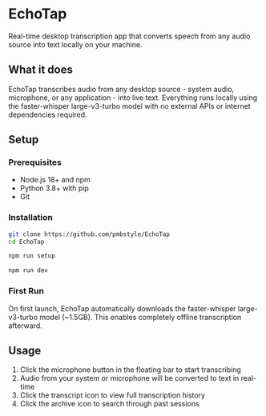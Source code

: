 # EchoTap

Real-time desktop transcription app that converts speech from any audio source into text locally on your machine.

## What it does

EchoTap transcribes audio from any desktop source - system audio, microphone, or any application - into live text. Everything runs locally using the faster-whisper large-v3-turbo model with no external APIs or internet dependencies required.

## Setup

### Prerequisites

- Node.js 18+ and npm  
- Python 3.8+ with pip
- Git

### Installation

```bash
git clone https://github.com/pmbstyle/EchoTap
cd EchoTap
```

```bash
npm run setup
```

```bash
npm run dev
```

### First Run

On first launch, EchoTap automatically downloads the faster-whisper large-v3-turbo model (~1.5GB). This enables completely offline transcription afterward.

## Usage

1. Click the microphone button in the floating bar to start transcribing
2. Audio from your system or microphone will be converted to text in real-time  
3. Click the transcript icon to view full transcription history
4. Click the archive icon to search through past sessions